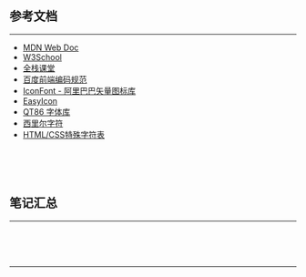 ## 参考文档

---

* [MDN Web Doc](https://developer.mozilla.org/zh-CN/)
* [W3School](http://www.w3school.com.cn/)
* [全栈课堂](https://www.quanzhanketang.com/)
* [百度前端编码规范](https://github.com/ecomfe/spec)
* [IconFont - 阿里巴巴矢量图标库](https://www.iconfont.cn/)
* [EasyIcon](https://www.easyicon.net/)
* [QT86 字体库](https://www.qt86.com/list.php)
* [西里尔字符](https://unicode-table.com/cn/)
* [HTML/CSS特殊字符表](https://blog.csdn.net/bluestarf/article/details/40652011)



<br/><br/><br/>



## 笔记汇总

---





<br/><br/><br/>

---

